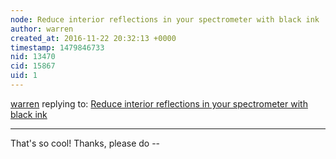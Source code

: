 ```yaml
---
node: Reduce interior reflections in your spectrometer with black ink
author: warren
created_at: 2016-11-22 20:32:13 +0000
timestamp: 1479846733
nid: 13470
cid: 15867
uid: 1
---
```




[warren](../profile/warren) replying to: [Reduce interior reflections in your spectrometer with black ink](../notes/warren/09-22-2016/reduce-interior-reflections-in-your-spectrometer-with-black-ink)

----
That's so cool! Thanks, please do --